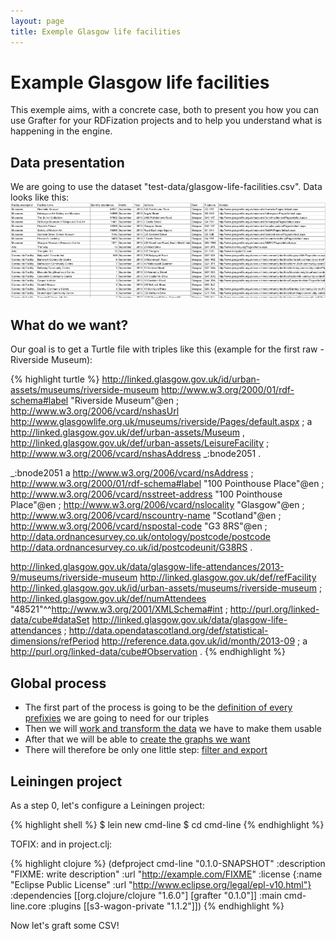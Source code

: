 ```yaml
---
layout: page
title: Exemple Glasgow life facilities
---
```


# Example Glasgow life facilities
This exemple aims, with a concrete case, both to present you how you can use Grafter for your RDFization projects and to help you understand what is happening in the engine.

## Data presentation
We are going to use the dataset "test-data/glasgow-life-facilities.csv".
Data looks like this:
![Data Screenshot](/assets/905_general_1.png)

## What do we want?
Our goal is to get a Turtle file with triples like this (example for the first raw - Riverside Museum):

{% highlight turtle %}
<http://linked.glasgow.gov.uk/id/urban-assets/museums/riverside-museum> <http://www.w3.org/2000/01/rdf-schema#label> "Riverside Museum"@en ;
	<http://www.w3.org/2006/vcard/nshasUrl> <http://www.glasgowlife.org.uk/museums/riverside/Pages/default.aspx> ;
	a <http://linked.glasgow.gov.uk/def/urban-assets/Museum> , <http://linked.glasgow.gov.uk/def/urban-assets/LeisureFacility> ;
	<http://www.w3.org/2006/vcard/nshasAddress> _:bnode2051 .

_:bnode2051 a <http://www.w3.org/2006/vcard/nsAddress> ;
	<http://www.w3.org/2000/01/rdf-schema#label> "100 Pointhouse Place"@en ;
	<http://www.w3.org/2006/vcard/nsstreet-address> "100 Pointhouse Place"@en ;
	<http://www.w3.org/2006/vcard/nslocality> "Glasgow"@en ;
	<http://www.w3.org/2006/vcard/nscountry-name> "Scotland"@en ;
	<http://www.w3.org/2006/vcard/nspostal-code> "G3 8RS"@en ;
	<http://data.ordnancesurvey.co.uk/ontology/postcode/postcode> <http://data.ordnancesurvey.co.uk/id/postcodeunit/G38RS> .

<http://linked.glasgow.gov.uk/data/glasgow-life-attendances/2013-9/museums/riverside-museum> <http://linked.glasgow.gov.uk/def/refFacility> <http://linked.glasgow.gov.uk/id/urban-assets/museums/riverside-museum> ;
	<http://linked.glasgow.gov.uk/def/numAttendees> "48521"^^<http://www.w3.org/2001/XMLSchema#int> ;
	<http://purl.org/linked-data/cube#dataSet> <http://linked.glasgow.gov.uk/data/glasgow-life-attendances> ;
	<http://data.opendatascotland.org/def/statistical-dimensions/refPeriod> <http://reference.data.gov.uk/id/month/2013-09> ;
	a <http://purl.org/linked-data/cube#Observation> .
{% endhighlight %}


## Global process
- The first part of the process is going to be the [definition of every prefixies](911_prefixies.html) we are going to need for our triples
- Then we will [work and transform the data](921_pipeline.html) we have to make them usable
- After that we will be able to [create the graphs we want](931_graph.html)
- There will therefore be only one little step: [filter and export](941_filter_import.html)

## Leiningen project
As a step 0, let's configure a Leiningen project:

{% highlight shell %}
$ lein new cmd-line
$ cd cmd-line
{% endhighlight %}

TOFIX: and in project.clj:

{% highlight clojure %}
(defproject cmd-line "0.1.0-SNAPSHOT"
  :description "FIXME: write description"
  :url "http://example.com/FIXME"
  :license {:name "Eclipse Public License"
            :url "http://www.eclipse.org/legal/epl-v10.html"}
  :dependencies [[org.clojure/clojure "1.6.0"]
                 [grafter "0.1.0"]]
  :main cmd-line.core
  :plugins [[s3-wagon-private "1.1.2"]])
{% endhighlight %}

Now let's graft some CSV!